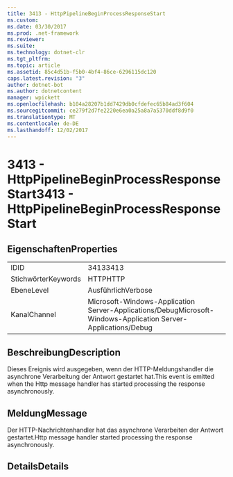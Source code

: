 ```yaml
---
title: 3413 - HttpPipelineBeginProcessResponseStart
ms.custom: 
ms.date: 03/30/2017
ms.prod: .net-framework
ms.reviewer: 
ms.suite: 
ms.technology: dotnet-clr
ms.tgt_pltfrm: 
ms.topic: article
ms.assetid: 85c4d51b-f5b0-4bf4-86ce-6296115dc120
caps.latest.revision: "3"
author: dotnet-bot
ms.author: dotnetcontent
manager: wpickett
ms.openlocfilehash: b104a28207b1dd7429db0cfdefec65b84ad3f604
ms.sourcegitcommit: ce279f2d7fe2220e6ea0a25a8a7a5370ddf8d9f0
ms.translationtype: MT
ms.contentlocale: de-DE
ms.lasthandoff: 12/02/2017
---
```

# <a name="3413---httppipelinebeginprocessresponsestart"></a><span data-ttu-id="22236-102">3413 - HttpPipelineBeginProcessResponseStart</span><span class="sxs-lookup"><span data-stu-id="22236-102">3413 - HttpPipelineBeginProcessResponseStart</span></span>
## <a name="properties"></a><span data-ttu-id="22236-103">Eigenschaften</span><span class="sxs-lookup"><span data-stu-id="22236-103">Properties</span></span>  
  
|||  
|-|-|  
|<span data-ttu-id="22236-104">ID</span><span class="sxs-lookup"><span data-stu-id="22236-104">ID</span></span>|<span data-ttu-id="22236-105">3413</span><span class="sxs-lookup"><span data-stu-id="22236-105">3413</span></span>|  
|<span data-ttu-id="22236-106">Stichwörter</span><span class="sxs-lookup"><span data-stu-id="22236-106">Keywords</span></span>|<span data-ttu-id="22236-107">HTTP</span><span class="sxs-lookup"><span data-stu-id="22236-107">HTTP</span></span>|  
|<span data-ttu-id="22236-108">Ebene</span><span class="sxs-lookup"><span data-stu-id="22236-108">Level</span></span>|<span data-ttu-id="22236-109">Ausführlich</span><span class="sxs-lookup"><span data-stu-id="22236-109">Verbose</span></span>|  
|<span data-ttu-id="22236-110">Kanal</span><span class="sxs-lookup"><span data-stu-id="22236-110">Channel</span></span>|<span data-ttu-id="22236-111">Microsoft-Windows-Application Server-Applications/Debug</span><span class="sxs-lookup"><span data-stu-id="22236-111">Microsoft-Windows-Application Server-Applications/Debug</span></span>|  
  
## <a name="description"></a><span data-ttu-id="22236-112">Beschreibung</span><span class="sxs-lookup"><span data-stu-id="22236-112">Description</span></span>  
 <span data-ttu-id="22236-113">Dieses Ereignis wird ausgegeben, wenn der HTTP-Meldungshandler die asynchrone Verarbeitung der Antwort gestartet hat.</span><span class="sxs-lookup"><span data-stu-id="22236-113">This event is emitted when the Http message handler has started processing the response asynchronously.</span></span>  
  
## <a name="message"></a><span data-ttu-id="22236-114">Meldung</span><span class="sxs-lookup"><span data-stu-id="22236-114">Message</span></span>  
 <span data-ttu-id="22236-115">Der HTTP-Nachrichtenhandler hat das asynchrone Verarbeiten der Antwort gestartet.</span><span class="sxs-lookup"><span data-stu-id="22236-115">Http message handler started processing the response asynchronously.</span></span>  
  
## <a name="details"></a><span data-ttu-id="22236-116">Details</span><span class="sxs-lookup"><span data-stu-id="22236-116">Details</span></span>
